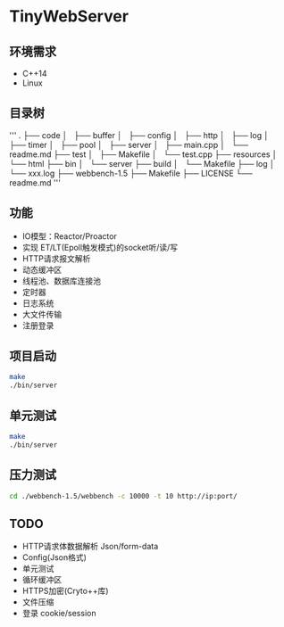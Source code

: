 # TinyWebServer

## 环境需求
* C++14
* Linux

## 目录树
'''
.
├── code
│   ├── buffer
│   ├── config
│   ├── http
│   ├── log
│   ├── timer
│   ├── pool
│   ├── server
│   ├── main.cpp
│   └── readme.md
├── test
│   ├── Makefile
│   └── test.cpp
├── resources
│   └── html
├── bin
│   └── server
├── build
│   └── Makefile
├── log
│   └── xxx.log
├── webbench-1.5
├── Makefile
├── LICENSE
└── readme.md
'''

## 功能
* IO模型：Reactor/Proactor
* 实现 ET/LT(Epoll触发模式)的socket听/读/写
* HTTP请求报文解析
* 动态缓冲区
* 线程池、数据库连接池
* 定时器
* 日志系统
* 大文件传输
* 注册登录

## 项目启动
```bash
make
./bin/server
```

## 单元测试
```bash
make
./bin/server
```

## 压力测试
```bash
cd ./webbench-1.5/webbench -c 10000 -t 10 http://ip:port/
```

## TODO
* HTTP请求体数据解析 Json/form-data
* Config(Json格式)
* 单元测试
* 循环缓冲区
* HTTPS加密(Cryto++库)
* 文件压缩
* 登录 cookie/session


